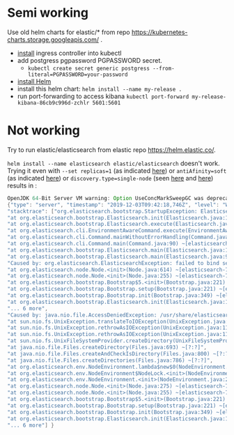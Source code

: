 # Semi working
Use old helm charts for elastic/* from repo https://kubernetes-charts.storage.googleapis.com/ .

- [install](https://kubernetes.github.io/ingress-nginx/deploy/) ingress controller into kubectl
- add postgress pgpassword PGPASSWORD secret.
  - `kubectl create secret generic postgress --from-literal=PGPASSWORD=your-password`
- [install Helm](https://helm.sh/docs/intro/install/)
- install this helm chart: `helm install --name my-release .`
- run port-forwarding to access kibana `kubectl port-forward my-release-kibana-86cb9c996d-zchlr 5601:5601`


# Not working
Try to run elastic/elasticsearch from elastic repo https://helm.elastic.co/. 


`helm install --name elasticsearch elastic/elasticsearch` doesn't work.  Trying it even with `--set replicas=1` (as indicated [here](https://github.com/elastic/helm-charts/issues/312#issuecomment-538004608)) or `antiAfinity=soft` (as indicated [here](https://discuss.elastic.co/t/elasticsearch-with-helm-charts-caused-by-java-nio-file-accessdeniedexception-usr-share-elasticsearch-data-nodes/174297/8?u=aleksas)) or `discovery.type=single-node` (seen [here](https://stackoverflow.com/q/51201699/1433554) and [here]()) results in :

```java
OpenJDK 64-Bit Server VM warning: Option UseConcMarkSweepGC was deprecated in version 9.0 and will likely be removed in a future release.
{"type": "server", "timestamp": "2019-12-03T09:42:18,746Z", "level": "WARN", "component": "o.e.b.ElasticsearchUncaughtExceptionHandler", "cluster.name": "elasticsearch", "node.name": "elasticsearch-master-0", "message": "uncaught exception in thread [main]",
"stacktrace": ["org.elasticsearch.bootstrap.StartupException: ElasticsearchException[failed to bind service]; nested: AccessDeniedException[/usr/share/elasticsearch/data/nodes];",
"at org.elasticsearch.bootstrap.Elasticsearch.init(Elasticsearch.java:163) ~[elasticsearch-7.4.1.jar:7.4.1]",
"at org.elasticsearch.bootstrap.Elasticsearch.execute(Elasticsearch.java:150) ~[elasticsearch-7.4.1.jar:7.4.1]",
"at org.elasticsearch.cli.EnvironmentAwareCommand.execute(EnvironmentAwareCommand.java:86) ~[elasticsearch-7.4.1.jar:7.4.1]",
"at org.elasticsearch.cli.Command.mainWithoutErrorHandling(Command.java:125) ~[elasticsearch-cli-7.4.1.jar:7.4.1]",
"at org.elasticsearch.cli.Command.main(Command.java:90) ~[elasticsearch-cli-7.4.1.jar:7.4.1]",
"at org.elasticsearch.bootstrap.Elasticsearch.main(Elasticsearch.java:115) ~[elasticsearch-7.4.1.jar:7.4.1]",
"at org.elasticsearch.bootstrap.Elasticsearch.main(Elasticsearch.java:92) ~[elasticsearch-7.4.1.jar:7.4.1]",
"Caused by: org.elasticsearch.ElasticsearchException: failed to bind service",
"at org.elasticsearch.node.Node.<init>(Node.java:614) ~[elasticsearch-7.4.1.jar:7.4.1]",
"at org.elasticsearch.node.Node.<init>(Node.java:255) ~[elasticsearch-7.4.1.jar:7.4.1]",
"at org.elasticsearch.bootstrap.Bootstrap$5.<init>(Bootstrap.java:221) ~[elasticsearch-7.4.1.jar:7.4.1]",
"at org.elasticsearch.bootstrap.Bootstrap.setup(Bootstrap.java:221) ~[elasticsearch-7.4.1.jar:7.4.1]",
"at org.elasticsearch.bootstrap.Bootstrap.init(Bootstrap.java:349) ~[elasticsearch-7.4.1.jar:7.4.1]",
"at org.elasticsearch.bootstrap.Elasticsearch.init(Elasticsearch.java:159) ~[elasticsearch-7.4.1.jar:7.4.1]",
"... 6 more",
"Caused by: java.nio.file.AccessDeniedException: /usr/share/elasticsearch/data/nodes",
"at sun.nio.fs.UnixException.translateToIOException(UnixException.java:90) ~[?:?]",
"at sun.nio.fs.UnixException.rethrowAsIOException(UnixException.java:111) ~[?:?]",
"at sun.nio.fs.UnixException.rethrowAsIOException(UnixException.java:116) ~[?:?]",
"at sun.nio.fs.UnixFileSystemProvider.createDirectory(UnixFileSystemProvider.java:389) ~[?:?]",
"at java.nio.file.Files.createDirectory(Files.java:693) ~[?:?]",
"at java.nio.file.Files.createAndCheckIsDirectory(Files.java:800) ~[?:?]",
"at java.nio.file.Files.createDirectories(Files.java:786) ~[?:?]",
"at org.elasticsearch.env.NodeEnvironment.lambda$new$0(NodeEnvironment.java:272) ~[elasticsearch-7.4.1.jar:7.4.1]",
"at org.elasticsearch.env.NodeEnvironment$NodeLock.<init>(NodeEnvironment.java:209) ~[elasticsearch-7.4.1.jar:7.4.1]",
"at org.elasticsearch.env.NodeEnvironment.<init>(NodeEnvironment.java:269) ~[elasticsearch-7.4.1.jar:7.4.1]",
"at org.elasticsearch.node.Node.<init>(Node.java:275) ~[elasticsearch-7.4.1.jar:7.4.1]",
"at org.elasticsearch.node.Node.<init>(Node.java:255) ~[elasticsearch-7.4.1.jar:7.4.1]",
"at org.elasticsearch.bootstrap.Bootstrap$5.<init>(Bootstrap.java:221) ~[elasticsearch-7.4.1.jar:7.4.1]",
"at org.elasticsearch.bootstrap.Bootstrap.setup(Bootstrap.java:221) ~[elasticsearch-7.4.1.jar:7.4.1]",
"at org.elasticsearch.bootstrap.Bootstrap.init(Bootstrap.java:349) ~[elasticsearch-7.4.1.jar:7.4.1]",
"at org.elasticsearch.bootstrap.Elasticsearch.init(Elasticsearch.java:159) ~[elasticsearch-7.4.1.jar:7.4.1]",
"... 6 more"] }
```